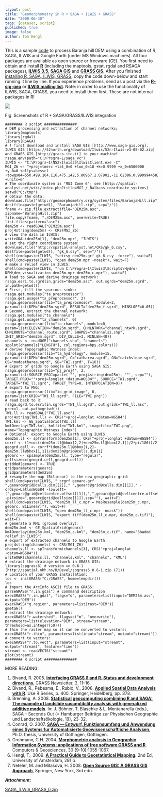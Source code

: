 ```yaml
---
layout: post
title: "Geomorphometry in R + SAGA + ILWIS + GRASS"
date: "2009-06-30"
tags: [dataset, script]
published: true
image: false
author: Tom Hengl
---
```


This is a sample [code]({{site.baseurl}}/uploads/datasets/SAGA_ILWIS_GRASS_0.zip) to process Baranja hill DEM using a combination of R, SAGA, ILWIS and Google Earth (under MS Windows machines). All four packages are available as open source or freeware (GE). You first need to obtain and install [**R**](http://www.r-project.org/) (including the maptools, gstat, rgdal and RSAGA packages), **[ILWIS 3.5](http://52north.org/index.php?option=com_content&task=view&id=219&Itemid=320)**, [**SAGA GIS**](http://www.saga-gis.org/) and [**GRASS GIS**](http://grass.osgeo.org/). After you finished [installing R, SAGA, ILWIS, GRASS](http://spatial-analyst.net/wiki/index.php?title=Software), copy the code down-below and start running it line by line. If you experience problems, send as a post via the **[R-sig-geo](https://stat.ethz.ch/mailman/listinfo/r-sig-geo)** or **[ILWIS mailing list](https://52north.org/mailman/listinfo/ilwis)**. Note: in order to use the functionality of ILWIS, SAGA, GRASS, you need to install them first. These are not internal packages in R!

 ![]({{site.baseurl}}/uploads/img/posts/R_GRASS_screen.jpg)

Fig: Screenshots of R + SAGA/GRASS/ILWIS integration

```
######## R script ###############
# DEM processing and extraction of channel networks;
library(maptools)
library(rgdal)
library(RSAGA)
# ! first download and install SAGA GIS [http://www.saga-gis.org], ILWIS GIS [https://52north.org/download/Ilwis/52n-Ilwis-v3-05-02.zip] and GRASS GIS [http://grass.itc.it] to your machine!
rsaga.env(path="C:/Progra~1/saga_vc")
ILWIS <- "C:\Progra~1\N52\Ilwis35\IlwisClient.exe -C"
MGI_Z6 <- "+proj=tmerc +lat_0=0 +lon_0=18 +k=0.9999 +x_0=6500000 +y_0=0 +ellps=bessel +towgs84=550.499,164.116,475.142,5.80967,2.07902,-11.62386,0.99999445824 +units=m"
# The coordinate system is "MGI Zone 6"; see [http://spatial-analyst.net/wiki/index.php?title=MGI_/_Balkans_coordinate_systems]
setwd("C:/tmp")
# obtain the data:
download.file("http://geomorphometry.org/system/files/BaranjaHill.zip", destfile=paste(getwd(), "BaranjaHill.zip", sep="/"))
fname <- zip.file.extract(file="DEM25m.asc", zipname="BaranjaHill.zip")
file.copy(fname, "./DEM25m.asc", overwrite=TRUE)
list.files(pattern="asc")
dem25m <- readGDAL("DEM25m.asc")
proj4string(dem25m) <- CRS(MGI_Z6)
# view the data in ILWIS:
writeGDAL(dem25m[1], "dem25m.mpr", "ILWIS")
# set the right coordinate system!
download.file("http://spatial-analyst.net/CRS/gk_6.csy", destfile=paste(getwd(), "gk_6.csy", sep="/"))
shell(cmd=paste(ILWIS, "setcsy dem25m.grf gk_6.csy -force"), wait=F)
shell(cmd=paste(ILWIS, "open dem25m.mpr -noask"), wait=F)
# make a relief view in ILWIS:
shell(cmd=paste(ILWIS, "run C:\Progra~1\Ilwis3\Scripts\Hydro-DEM\dem_visualization dem25m.mpr dem25m_c.mpr"), wait=F)
# load to SAGA and derive drainage network:
rsaga.esri.to.sgrd(in.grids="dem25m.asc", out.sgrds="dem25m.sgrd", in.path=getwd())
# First, fill the spurious sinks:
rsaga.get.modules("ta_preprocessor")
rsaga.get.usage("ta_preprocessor", 2)
rsaga.geoprocessor(lib="ta_preprocessor", module=2, param=list(DEM="dem25m.sgrd", RESULT="dem25m_f.sgrd", MINSLOPE=0.05))
# Second, extract the channel network:
rsaga.get.modules("ta_channels")
rsaga.get.usage("ta_channels", 0)
rsaga.geoprocessor(lib="ta_channels", module=0, param=list(ELEVATION="dem25m.sgrd", CHNLNTWRK="channel_ntwrk.sgrd", CHNLROUTE="channel_route.sgrd", SHAPES="channels2.shp", INIT_GRID="dem25m.sgrd", DIV_CELLS=3, MINLEN=40))
channels <- readOGR("channels.shp", "channels")
spplot(channels["LENGTH"], col.regions=bpy.colors())
# derive Topographic Wetness Index:
rsaga.geoprocessor(lib="ta_hydrology", module=15, param=list(DEM="dem25m.sgrd", C="catharea.sgrd", GN="catchslope.sgrd", CS="modcatharea.sgrd", SB="TWI.sgrd", T=10))
# Export of grids to Google Earth using SAGA GIS:
rsaga.geoprocessor(lib="pj_proj4", 2, param=list(SOURCE_PROJ=paste('"', proj4string(dem25m), '"', sep=""), TARGET_PROJ=""+proj=longlat +datum=WGS84"", SOURCE="TWI.sgrd", TARGET="TWI_ll.sgrd", TARGET_TYPE=0, INTERPOLATION=0))
# export to PNG:
rsaga.geoprocessor(lib="io_grid_image", 0, param=list(GRID="TWI_ll.sgrd", FILE="TWI.png"))
# read back to R:
rsaga.sgrd.to.esri(in.sgrds="TWI_ll.sgrd", out.grids="TWI_ll.asc", prec=1, out.path=getwd())
TWI.ll <- readGDAL("TWI_ll.asc")
proj4string(TWI.ll) <- CRS("+proj=longlat +datum=WGS84")
TWI.kml <- GE_SpatialGrid(TWI.ll)
kmlOverlay(TWI.kml, kmlfile="TWI.kml", imagefile="TWI.png", name="Topographic Wetness Index")
# Optional: export to Google Earth using ILWIS:
dem25m.ll <- spTransform(dem25m[1], CRS("+proj=longlat +datum=WGS84"))
corrf <- (1+cos((dem25m.ll@bbox[2,2]+dem25m.ll@bbox[2,1])/2*pi/180))/2
geogrd.cell <- corrf*(dem25m.ll@bbox[1,2]-dem25m.ll@bbox[1,1])/dem25m@grid@cells.dim[1]
geoarc <- spsample(dem25m.ll, type="regular", cellsize=c(geogrd.cell,geogrd.cell))
gridded(geoarc) <- TRUE
gridparameters(geoarc)
gridparameters(dem25m)
# resample the map (Bilinear) to the new geographic grid:
shell(cmd=paste(ILWIS, " crgrf geoarc.grf ",geoarc@grid@cells.dim[[2]]," ",geoarc@grid@cells.dim[[1]]," -crdsys=LatlonWGS84 -lowleft=(",geoarc@grid@cellcentre.offset[[1]],",",geoarc@grid@cellcentre.offset[[2]],") -pixsize=",geoarc@grid@cellsize[[1]],sep=""), wait=F)
shell(cmd=paste(ILWIS, "dem25m_ll_c.mpr = MapResample(dem25m_c.mpr, geoarc, BiLinear)"), wait=F)
shell(cmd=paste(ILWIS, "open dem25m_ll_c.mpr -noask"))
shell(cmd=paste(ILWIS, "export tiff(dem25m_ll_c.mpr, dem25m_c.tif)"), wait=F)
# generate a KML (ground overlay):
dem25m.kml <- GE_SpatialGrid(geoarc)
kmlOverlay(dem25m.kml, "dem25m_c.kml", "dem25m_c.tif", name="Shaded relief in ILWIS")
# export of extracted channels to Google Earth:
proj4string(channels) <- CRS(MGI_Z6)
channels.ll <- spTransform(channels[3], CRS("+proj=longlat +datum=WGS84"))
writeOGR(channels.ll, "channels.kml", "channels", "KML")
# extract the drainage network in GRASS GIS:
library(spgrass6) # version => 0.6-1 (http://spatial.nhh.no/R/Devel/spgrass6_0.6-1.zip (71))
# Location of your GRASS installation:
loc <- initGRASS("C:/GRASS", home=tempdir())
loc
# Import the ArcInfo ASCII file to GRASS:
parseGRASS("r.in.gdal") # commmand description
execGRASS("r.in.gdal", flags="o", parameters=list(input="DEM25m.asc", output="DEM"))
execGRASS("g.region", parameters=list(rast="DEM"))
gmeta6()
# extract the drainage network:
execGRASS("r.watershed", flags=c("m", "overwrite"), parameters=list(elevation="DEM", stream="stream", threshold=as.integer(50)))
# thin the raster map so it can be converted to vectors:
execGRASS("r.thin", parameters=list(input="stream", output="streamt"))
# convert to vectors:
execGRASS("r.to.vect", parameters=list(input="streamt", output="streamt", feature="line"))
streamt <- readVECT6("streamt")
plot(streamt)
######## R script ###############
```		

MORE READING:

1. Bivand, R. 2005. [**Interfacing GRASS 6 and R. Status and development directions**](http://grass.itc.it/newsletter/GRASSNews_vol3.pdf), GRASS Newsletter, 3, 11–16.
2. Bivand, R., Pebesma, E., Rubio, V., 2008. [**Applied Spatial Data Analysis with R**](http://www.asdar-book.org/). Use R Series, p. 400. Springer, Heidelberg, pp. 378.
3. Brenning, A. 2008. [**Statistical geocomputing combining R and SAGA: The example of landslide susceptibility analysis with generalized additive models**](http://www.environment.uwaterloo.ca/u/brenning/Brenning-2008-RSAGA.pdf). In: J. Böhner, T. Blaschke & L. Montanarella (eds.), SAGA - Seconds Out (= Hamburger Beiträge zur Physischen Geographie und Landschaftsökologie, 19), 23-32.
4. Conrad, O. 2007. [**SAGA — Entwurf, Funktionsumfang und Anwendung eines Systems fur Automatisierte Geowissenschaftliche Analysen**](http://www.saga-gis.org/en/about/references.html), Ph.D. thesis, University of Gottingen, Gottingen.
5. Grohmann, C.H. 2004. [**Morphometric analysis in Geographic Information Systems: applications of free software GRASS and R**](http://dx.doi.org/10.1016/j.cageo.2004.08.002). Computers & Geosciences, 30 (9-10):1055-1067.
6. Hengl, T., 2009. [**A Practical Guide to Geostatistical Mapping**](http://spatial-analyst.net/book/). 2nd Ed, University of Amsterdam, 291 p.
7. Neteler, M. and Mitasova, H. 2008. [**Open Source GIS: A GRASS GIS Approach**](http://www.grassbook.org/), Springer, New York, 3rd edn.

_**Attachment:**_

[SAGA\_ILWIS\_GRASS\_0.zip]({{site.baseurl}}/uploads/datasets/SAGA_ILWIS_GRASS_0.zip)



